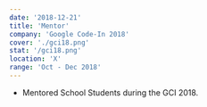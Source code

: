 ```yaml
---
date: '2018-12-21'
title: 'Mentor'
company: 'Google Code-In 2018'
cover: './gci18.png'
stat: '/gci18.png'
location: 'X'
range: 'Oct - Dec 2018'
---
```


- Mentored School Students during the GCI 2018.
